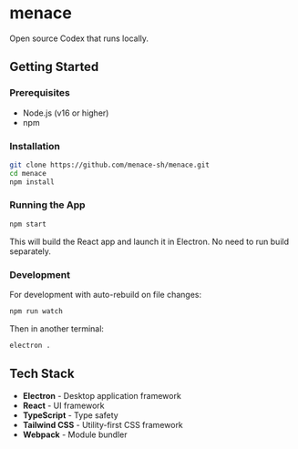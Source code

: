 # menace

Open source Codex that runs locally.

## Getting Started

### Prerequisites
- Node.js (v16 or higher)
- npm

### Installation
```bash
git clone https://github.com/menace-sh/menace.git
cd menace
npm install
```

### Running the App
```bash
npm start
```

This will build the React app and launch it in Electron. No need to run build separately.

### Development
For development with auto-rebuild on file changes:
```bash
npm run watch
```
Then in another terminal:
```bash
electron .
```

## Tech Stack
- **Electron** - Desktop application framework
- **React** - UI framework
- **TypeScript** - Type safety
- **Tailwind CSS** - Utility-first CSS framework
- **Webpack** - Module bundler